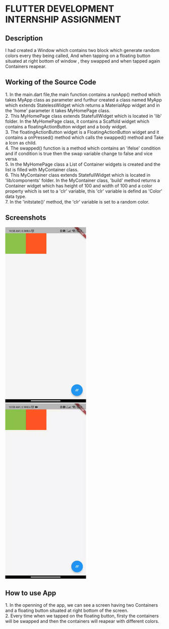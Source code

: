 <h1>FLUTTER DEVELOPMENT INTERNSHIP ASSIGNMENT</h1>
<h2>Description</h2>
<p>I had created a Window which contains two block which generate random colors every they being called, And when tapping on a floating button situated at right bottom of window , they swapped and when tapped again Containers reapear.</p>
<h2>Working of the Source Code</h2>
<div>1. In the main.dart file,the main function contains a runApp() method which takes MyApp class as parameter and furthur created a class named MyApp which extends StatelessWidget which returns a MaterialApp widget and in the 'home' parameter it takes MyHomePage class.<br>
2. This MyHomePage class extends StatefullWidget which is located in 'lib' folder. In the MyHomePage class, it contains a Scaffold widget which contains a floatingActionButton widget and a body widget.<br> 
3. The floatingActionButton widget is a FloatingActionButton widget and it contains a onPressed() method which calls the swapped() method and Take a Icon as child.<br>
4. The swapped() function is a method which contains an 'ifelse' condition and if condition is true then the swap variable change to false and vice versa.<br>
5. In the MyHomePage class a List of Container widgets is created and the list is filled with MyContainer class.<br>
6. This MyContainer class extends StatefullWidget which is located in 'lib/components' folder. In the MyContainer class, 'build' method returns a Container widget which has height of 100 and width of 100 and a color property which is set to a 'clr' variable, this 'clr' variable is defind as 'Color' data type.<br>
7. In the 'initstate()' method, the 'clr' variable is set to a random color.</div>
<h2>Screenshots</h2>
<div>
<img src="assets/img.jpg" width=256 style="display:inline-block">
<img src="assets/video.gif" width=256 style="display:inline-block">
</div>
<h2>How to use App</h2>
<p>
1. In the openning of the app, we can see a screen having two Containers and a floating button situated at right bottom of the screen.<br>
2. Every time when we tapped on the floating button, firsty the containers will be swapped and then the containers will reapear with different colors. 
</p>

